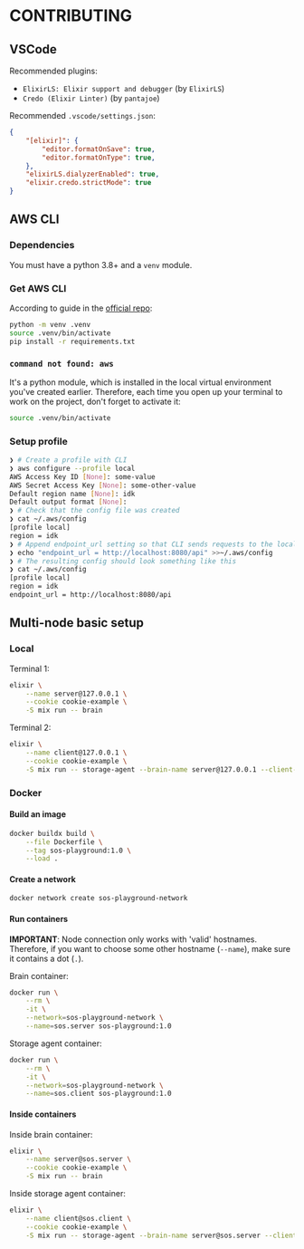 # CONTRIBUTING

## VSCode

Recommended plugins:

- `ElixirLS: Elixir support and debugger` (by `ElixirLS`)
- `Credo (Elixir Linter)` (by `pantajoe`)

Recommended `.vscode/settings.json`:

```json
{
    "[elixir]": {
        "editor.formatOnSave": true,
        "editor.formatOnType": true,
    },
    "elixirLS.dialyzerEnabled": true,
    "elixir.credo.strictMode": true
}
```

## AWS CLI

### Dependencies

You must have a python 3.8+ and a `venv` module.

### Get AWS CLI

According to guide in the [official repo](https://github.com/aws/aws-cli?tab=readme-ov-file#installation):

```bash
python -m venv .venv
source .venv/bin/activate
pip install -r requirements.txt
```

### `command not found: aws`

It's a python module, which is installed in the local virtual environment you've created earlier. Therefore, each time you open up your terminal to work on the project, don't forget to activate it:

```bash
source .venv/bin/activate
```

### Setup profile

```bash
❯ # Create a profile with CLI
❯ aws configure --profile local
AWS Access Key ID [None]: some-value
AWS Secret Access Key [None]: some-other-value
Default region name [None]: idk
Default output format [None]: 
❯ # Check that the config file was created
❯ cat ~/.aws/config
[profile local]
region = idk
❯ # Append endpoint_url setting so that CLI sends requests to the local server
❯ echo "endpoint_url = http://localhost:8080/api" >>~/.aws/config
❯ # The resulting config should look something like this
❯ cat ~/.aws/config
[profile local]
region = idk
endpoint_url = http://localhost:8080/api
```

## Multi-node basic setup

### Local

Terminal 1:

```bash
elixir \
    --name server@127.0.0.1 \
    --cookie cookie-example \
    -S mix run -- brain
```

Terminal 2:

```bash
elixir \
    --name client@127.0.0.1 \
    --cookie cookie-example \
    -S mix run -- storage-agent --brain-name server@127.0.0.1 --client-id sherlock-holmes
```

### Docker

#### Build an image

```bash
docker buildx build \
    --file Dockerfile \
    --tag sos-playground:1.0 \
    --load .    
```

#### Create a network

```bash
docker network create sos-playground-network
```

#### Run containers

**IMPORTANT**: Node connection only works with 'valid' hostnames. Therefore, if you want to choose some other hostname (`--name`), make sure it contains a dot (`.`).

Brain container:

```bash
docker run \
    --rm \
    -it \
    --network=sos-playground-network \
    --name=sos.server sos-playground:1.0
```

Storage agent container:

```bash
docker run \
    --rm \
    -it \
    --network=sos-playground-network \
    --name=sos.client sos-playground:1.0
```

#### Inside containers

Inside brain container:

```bash
elixir \
    --name server@sos.server \
    --cookie cookie-example \
    -S mix run -- brain
```

Inside storage agent container:

```bash
elixir \
    --name client@sos.client \
    --cookie cookie-example \
    -S mix run -- storage-agent --brain-name server@sos.server --client-id sherlock-holmes
```
